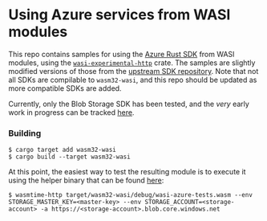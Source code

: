 # Using Azure services from WASI modules

This repo contains samples for using the [Azure Rust SDK][rust-sdk] from WASI
modules, using the [`wasi-experimental-http`][wasi-experimental-http] crate. The
samples are slightly modified versions of those from the [upstream SDK
repository][rust-sdk]. Note that not all SDKs are compilable to `wasm32-wasi`,
and this repo should be updated as more compatible SDKs are added.

Currently, only the Blob Storage SDK has been tested, and the _very_ early work
in progress can be tracked [here][fork].

### Building

```
$ cargo target add wasm32-wasi
$ cargo build --target wasm32-wasi
```

At this point, the easiest way to test the resulting module is to execute it
using the helper binary that can be found [here][bin]:

```
$ wasmtime-http target/wasm32-wasi/debug/wasi-azure-tests.wasm --env STORAGE_MASTER_KEY=<master-key> --env STORAGE_ACCOUNT=<storage-account> -a https://<storage-account>.blob.core.windows.net
```

[rust-sdk]: https://github.com/Azure/azure-sdk-for-rust
[wasi-experimental-http]: https://github.com/deislabs/wasi-experimental-http/
[bin]: https://github.com/deislabs/wasi-experimental-http/pull/57
[fork]:
  https://github.com/radu-matei/azure-sdk-for-rust/tree/enable-wasi-experimental-http
